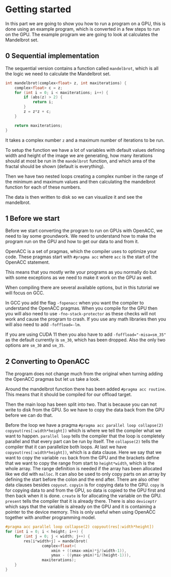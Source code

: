 Getting started
===============
In this part we are going to show you how to run a program on a GPU, this is
done using an example program, which is converted in a few steps to run on the
GPU. The example program we are going to look at calculates the Mandelbrot set.

0 Sequential implementation
---------------------------
The sequential version contains a function called `mandelbrot`, which is all the
logic we need to calculate the Mandelbrot set.
```c++
int mandelbrot(complex<float> z, int maxiterations) {
    complex<float> c = z;
    for (int i = 0; i < maxiterations; i++) {
        if (abs(z) > 2) {
            return i;
        }
        z = z*z + c;
    }

    return maxiterations;
}
```
It takes a complex number `z` and a maximum number of iterations to be run.

To setup the function we have a lot of variables with default values defining
width and height of the image we are generating, how many iterations should at
most be run in the `mandelbrot` function, and which area of the fractal should
be shown (default is everything).

Then we have two nested loops creating a complex number in the range of the
minimum and maximum values and then calculating the mandelbrot function for each
of these numbers.

The data is then written to disk so we can visualize it and see the mandelbrot.

1 Before we start
-----------------
Before we start converting the program to run on GPUs with OpenACC, we need to lay
some groundwork. We need to understand how to make the program run on the GPU and
how to get our data to and from it.

OpenACC is a set of pragmas, which the compiler uses to optimize your code. These
pragmas start with `#pragma acc` where `acc` is the start of the OpenACC
statement.

This means that you mostly write your programs as you normally do but with some
exceptions as we need to make it work on the GPU as well.

When compiling there are several available options, but in this tutorial we will
focus on GCC.

In GCC you add the flag `-fopenacc` when you want the compiler to understand the
OpenACC pragmas. When you compile for the GPU then you will also need to use
`-fno-stack-protector` as these checks will not work and cause the program to
crash. If you use any math libraries then you will also need to add
`-foffload=-lm`.

If you are using CUDA 11 then you also have to add `-foffload="-misa=sm_35"` as
the default currently is `sm_30`, which has been dropped. Also the only two
options are `sm_30` and `sm_35`.


2 Converting to OpenACC
----------------------
The program does not change much from the original when turning adding the
OpenACC pragmas but let us take a look.

Around the mandelbrot function there has been added `#pragma acc routine`. This
means that it should be compiled for our offload target.

Then the main loop has been split into two. That is because you can not write to
disk from the GPU. So we have to copy the data back from the GPU before we can do
that.

Before the loop we have a pragma
`#pragma acc parallel loop collapse(2) copyout(res[:width*height])`
which is where we tell the compiler what we want to happen.
`parallel loop` tells the compiler that the loop is completely parallel and that
every part can be run by itself. The `collapse(2)` tells the compiler that it can
parallelize both loops. At last we have `copyout(res[:width*height])`, which is a
data clause. Here we say that we want to copy the variable `res` back from the
GPU and the brackets define that we want to copy the range from start to
`height*width`, which is the whole array. The range definition is needed if the
array has been allocated like we did with `malloc`. It can also be used to only
copy parts on an array by defining the start before the colon and the end after.
There are also other data clauses besides `copyout`. `copyin` is for copying data
to the GPU. `copy` is for copying data to and from the GPU, so data is copied to
the GPU first and then back when it is done. `create` is for allocating the
variable on the GPU. `present` tells the compiler that it is already there. There
is also `deviceptr` which says that the variable is already on the GPU and it is
containing a pointer to the device memory. This is only useful when using OpenACC
together with another programming model.

```c++
#pragma acc parallel loop collapse(2) copyout(res[:width*height])
for (int i = 0; i < height; i++) {
    for (int j = 0; j < width; j++) {
        res[i*width+j] = mandelbrot(
                complex<float>(
                    xmin + ((xmax-xmin)*j/(width-1)),
                    ymax - ((ymax-ymin)*i/(height-1))),
                maxiterations);
    }
}
```
